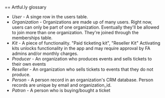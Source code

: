 == Artful.ly glossary

* _User_ - A singe row in the users table.
* _Organization_ - Organizations are made up of many users.  Right now, users can only be part of one organization.  Eventually they'll be allowed to join more than one organization.  They're joined through the memberships table.
* _Kit_ - A piece of functionality.  "Paid ticketing kit", "Reseller Kit"  Activating kits unlocks functionality in the app and may require approval by FA admins and/or monthly charges.
* _Producer_ - An organization who produces events and sells tickets to their own events
* _Reseller_ - An organization who sells tickets to events that they do not produce.
* _Person_ - A person record in an organization's CRM database.  Person records are unique by email and organization_id.
* _Patron_ - A person who is buying/bought a ticket